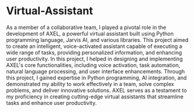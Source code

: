 # Virtual-Assistant
As a member of a collaborative team, I played a pivotal role in
the development of AXEL, a powerful virtual assistant built using
Python programming language, Jarvis AI, and various libraries.
This project aimed to create an intelligent, voice-activated
assistant capable of executing a wide range of tasks, providing
personalized information, and enhancing user productivity.
In this project, I helped in designing and implementing AXEL's
core functionalities, including voice activation, task automation,
natural language processing, and user interface enhancements.
Through this project, I gained expertise in Python
programming, AI integration, and demonstrated my ability to
work effectively in a team, solve complex problems, and deliver
innovative solutions. AXEL serves as a testament to my
proficiency in creating cutting-edge virtual assistants that
streamline tasks and enhance user productivity.
